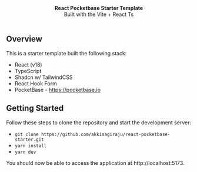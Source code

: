 <picture>
  <source media="(prefers-color-scheme: dark)" srcset="https://user-images.githubusercontent.com/9113740/201498864-2a900c64-d88f-4ed4-b5cf-770bcb57e1f5.png">
  <source media="(prefers-color-scheme: light)" srcset="https://user-images.githubusercontent.com/9113740/201498152-b171abb8-9225-487a-821c-6ff49ee48579.png">
</picture>

<div align="center"><strong>React Pocketbase Starter Template</strong></div>
<div align="center">Built with the Vite + React Ts</div>
<br />

## Overview

This is a starter template built the following stack:

- React (v18)
- TypeScript
- Shadcn w/ TailwindCSS
- React Hook Form
- PocketBase - https://pocketbase.io


## Getting Started

Follow these steps to clone the repository and start the development server:

- `git clone https://github.com/akkisagiraju/react-pocketbase-starter.git`
- `yarn install`
- `yarn dev`

You should now be able to access the application at http://localhost:5173.
